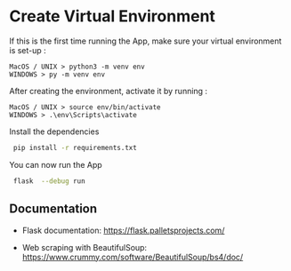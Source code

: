 # Create Virtual Environment

If this is the first time running the App, make sure your virtual environment is set-up : 
```
MacOS / UNIX > python3 -m venv env
WINDOWS > py -m venv env
```
After creating the environment, activate it by running :
```
MacOS / UNIX > source env/bin/activate
WINDOWS > .\env\Scripts\activate
```
Install the dependencies 

```bash
 pip install -r requirements.txt
```

You can now run the App

```bash
 flask  --debug run
```

## Documentation
* Flask documentation: https://flask.palletsprojects.com/

* Web scraping with BeautifulSoup: https://www.crummy.com/software/BeautifulSoup/bs4/doc/